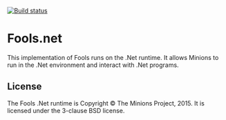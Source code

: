 [![Build status](https://ci.appveyor.com/api/projects/status/m8gomrm6kltw8gqd?svg=true)](https://ci.appveyor.com/project/JayBazuzi/fools-net-6rrk4)


# Fools.net
This implementation of Fools runs on the .Net runtime. It allows Minions to run in the .Net environment and interact with .Net programs.


## License

The Fools .Net runtime is Copyright &copy; The Minions Project, 2015. It is licensed under the 3-clause BSD license.
